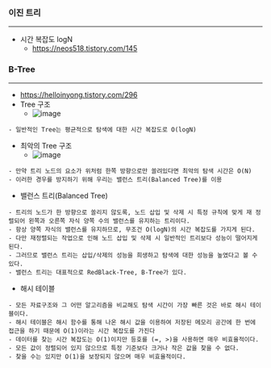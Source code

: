 ### 이진 트리
-----
   + 시간 복잡도 logN
      + https://neos518.tistory.com/145 


### B-Tree
-------
   + https://helloinyong.tistory.com/296
   + Tree 구조
      + ![image](https://user-images.githubusercontent.com/76584547/120010995-c4e4a900-c018-11eb-9578-a696e671b46e.png)
   ```
   - 일반적인 Tree는 평균적으로 탐색에 대한 시간 복잡도로 O(logN)
   ```
   + 최악의 Tree 구조
      + ![image](https://user-images.githubusercontent.com/76584547/120011198-ff4e4600-c018-11eb-8a9a-67940927f108.png)
   ```
   - 만약 트리 노드의 요소가 위처럼 한쪽 방향으로만 쏠려있다면 최악의 탐색 시간은 O(N)
   - 이러한 경우를 방지하기 위해 우리는 밸런스 트리(Balanced Tree)를 이용
   ```
   + 밸런스 트리(Balanced Tree)
   ```
   - 트리의 노드가 한 방향으로 쏠리지 않도록, 노드 삽입 및 삭제 시 특정 규칙에 맞게 재 정렬되어 왼쪽과 오른쪽 자식 양쪽 수의 밸런스를 유지하는 트리이다. 
   - 항상 양쪽 자식의 밸런스를 유지하므로, 무조건 O(logN)의 시간 복잡도를 가지게 된다.
   - 다만 재정렬되는 작업으로 인해 노드 삽입 및 삭제 시 일반적인 트리보다 성능이 떨어지게 된다. 
   - 그러므로 밸런스 트리는 삽입/삭제의 성능을 희생하고 탐색에 대한 성능을 높였다고 볼 수 있다. 
   - 밸런스 트리는 대표적으로 RedBlack-Tree, B-Tree가 있다.
   ```
   + 해시 테이블
   ```
   - 모든 자료구조와 그 어떤 알고리즘을 비교해도 탐색 시간이 가장 빠른 것은 바로 해시 테이블이다.
   - 해시 테이블은 해시 함수를 통해 나온 해시 값을 이용하여 저장된 메모리 공간에 한 번에 접근을 하기 때문에 O(1)이라는 시간 복잡도를 가진다
   - 데이터를 찾는 시간 복잡도는 O(1)이지만 등호를 (=, >)을 사용하면 매우 비효율적이다.
   - 모든 값이 정렬되어 있지 않으므로 특정 기준보다 크거나 작은 값을 찾을 수 없다.
   - 찾을 수는 있지만 O(1)을 보장되지 않으며 매우 비효율적이다.
   ```
